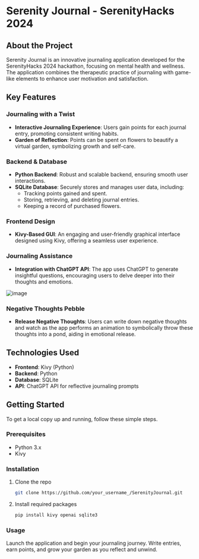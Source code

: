 # Serenity Journal - SerenityHacks 2024

## About the Project
Serenity Journal is an innovative journaling application developed for the SerenityHacks 2024 hackathon, focusing on mental health and wellness. The application combines the therapeutic practice of journaling with game-like elements to enhance user motivation and satisfaction.

## Key Features

### Journaling with a Twist
- **Interactive Journaling Experience**: Users gain points for each journal entry, promoting consistent writing habits.
- **Garden of Reflection**: Points can be spent on flowers to beautify a virtual garden, symbolizing growth and self-care.

### Backend & Database
- **Python Backend**: Robust and scalable backend, ensuring smooth user interactions.
- **SQLite Database**: Securely stores and manages user data, including:
  - Tracking points gained and spent.
  - Storing, retrieving, and deleting journal entries.
  - Keeping a record of purchased flowers.

### Frontend Design
- **Kivy-Based GUI**: An engaging and user-friendly graphical interface designed using Kivy, offering a seamless user experience.

### Journaling Assistance
- **Integration with ChatGPT API**: The app uses ChatGPT to generate insightful questions, encouraging users to delve deeper into their thoughts and emotions.

![image](https://github.com/JasonQuantrill/Journal/assets/91751222/4840cef9-3717-419b-917f-191893c7fac4)


### Negative Thoughts Pebble
- **Release Negative Thoughts**: Users can write down negative thoughts and watch as the app performs an animation to symbolically throw these thoughts into a pond, aiding in emotional release.

## Technologies Used
- **Frontend**: Kivy (Python)
- **Backend**: Python
- **Database**: SQLite
- **API**: ChatGPT API for reflective journaling prompts

## Getting Started
To get a local copy up and running, follow these simple steps.

### Prerequisites
- Python 3.x
- Kivy

### Installation
1. Clone the repo
   ```sh
   git clone https://github.com/your_username_/SerenityJournal.git
   ```
2. Install required packages
   ```sh
   pip install kivy openai sqlite3
   ```

### Usage
Launch the application and begin your journaling journey. Write entries, earn points, and grow your garden as you reflect and unwind.
